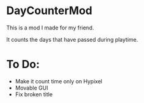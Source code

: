 # DayCounterMod

This is a mod I made for my friend.

It counts the days that have passed during playtime.

# To Do:
- Make it count time only on Hypixel
- Movable GUI
- Fix broken title
